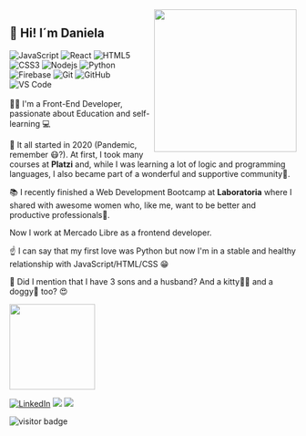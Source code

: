 
<img align='right' src= "https://user-images.githubusercontent.com/72564646/138130223-357f828d-caf0-4ab8-b966-803125289dcc.png"  width="250">

##  👋 Hi! I´m Daniela

![JavaScript](https://img.shields.io/badge/-JavaScript-%23F7DF1C?style=flat-square&logo=javascript&logoColor=000000&labelColor=%23F7DF1C&color=%23FFCE5A)
![React](https://img.shields.io/badge/-React-61DAFB?style=flat-square&logo=react&logoColor=ffffff)
![HTML5](https://img.shields.io/badge/-HTML5-%23E44D27?style=flat-square&logo=html5&logoColor=ffffff)
![CSS3](https://img.shields.io/badge/-CSS3-6f42c1?style=flat-square&logo=css3)
![Nodejs](https://img.shields.io/badge/-Nodejs-339933?style=flat-square&logo=Node.js&logoColor=ffffff)
![Python](http://img.shields.io/badge/-Python-3776AB?style=flat-square&logo=python&logoColor=ffffff)
![Firebase](https://img.shields.io/badge/-Firebase-FFCA28?style=flat-square&logo=firebase&logoColor=ffffff)
![Git](https://img.shields.io/badge/-Git-%23F05032?style=flat-square&logo=git&logoColor=%23ffffff)
![GitHub](https://img.shields.io/badge/-GitHub-181717?style=flat-square&logo=github)
![VS Code](http://img.shields.io/badge/-VS%20Code-d63384?style=flat-square&logo=visual-studio-code&logoColor=ffffff)
<br>
<br>
👩‍💻 I'm a Front-End Developer, passionate about Education and self-learning 💻 <br>

🌱 It all started in 2020 (Pandemic, remember 😷?). At first, I took many courses at **Platzi** and, while I was learning a lot of logic and programming languages, I also became part of a wonderful and supportive community💚. <br>

📚 I recently finished a Web Development Bootcamp at **Laboratoria** where I shared with awesome women who, like me, want to be better and productive professionals💛.<br>

Now I work at Mercado Libre as a frontend developer. <br>
 
☝ I can say that my first love was Python but now I'm in a stable and healthy relationship with JavaScript/HTML/CSS 😁 <br>
 
💑 Did I mention that I have 3 sons and a husband? And a kitty🐱‍👤 and a doggy🐶 too? 😍
<br/>

<a href="https://github.com/danif70"><img height="150em" src="https://github-readme-stats.vercel.app/api?username=danif70&show_icons=true&theme=synthwave" /></a>
<p align="center">

<a href="https://www.linkedin.com/in/danielafunesv" target="_blank"><img src="https://img.shields.io/badge/LinkedIn-%230077B5.svg?&style=flat-square&logo=linkedin&logoColor=white" alt="LinkedIn"></a>
<a href="mailto:danielafunesv@gmail.com"> <img src="https://img.shields.io/badge/-Gmail-c14438?style=flat-square&logo=Gmail&logoColor=white"></a>
<a href="https://twitter.com/danielafunesv"><img src="https://img.shields.io/badge/-Twitter-1ca0f1?style=flat-square&logo=twitter&logoColor=white"></a>
 </p>
 
![visitor badge](https://visitor-badge.glitch.me/badge?page_id=danif70.visitor-badge&left_color=deeppink&right_color=purple&left_text=HelloVisitors)


